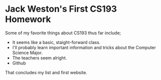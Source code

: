 # Jack Weston's First CS193 Homework

Some of my favorite things about CS193 thus far include;
- It seems like a basic, staight-forward class.
- I'll probably learn important information and tricks about the Computer Science Major.
- The teachers seem alright.
- Github

That concludes my list and first website.
